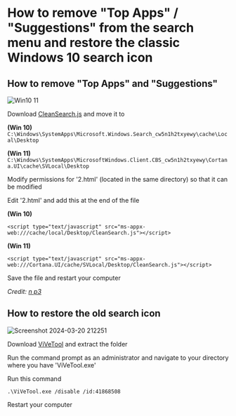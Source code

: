 # How to remove "Top Apps" / "Suggestions" from the search menu and restore the classic Windows 10 search icon

## How to remove "Top Apps" and "Suggestions"

![Win10 11](https://github.com/user-attachments/assets/e65aabc7-8273-4e78-a1fb-7c4ca582038e)

Download [CleanSearch.js](https://github.com/MandoCSGO/Remove-Top-Apps-Windows/blob/main/CleanSearch.js) and move it to

**(Win 10)** ```C:\Windows\SystemApps\Microsoft.Windows.Search_cw5n1h2txyewy\cache\Local\Desktop```

**(Win 11)** ```C:\Windows\SystemApps\MicrosoftWindows.Client.CBS_cw5n1h2txyewy\Cortana.UI\cache\SVLocal\Desktop```

Modify permissions for '2.html' (located in the same directory) so that it can be modified

Edit '2.html' and add this at the end of the file

**(Win 10)**
```
<script type="text/javascript" src="ms-appx-web:///cache/local/Desktop/CleanSearch.js"></script>
```

**(Win 11)**
```
<script type="text/javascript" src="ms-appx-web:///Cortana.UI/cache/SVLocal/Desktop/CleanSearch.js"></script>
```

Save the file and restart your computer

_Credit: [n p3](https://answers.microsoft.com/en-us/windows/forum/all/how-do-i-remove-suggested-and-top-apps-from-the/2e44dbd2-a3e1-409a-8bc4-33334aca2a36)_

## How to restore the old search icon
![Screenshot 2024-03-20 212251](https://github.com/MandoCSGO/RemoveTopAppsWindows10/assets/30785368/d2f50ba1-d238-4708-abb3-eec7b46bf5fe)

Download [ViVeTool](https://github.com/thebookisclosed/ViVe/releases/tag/v0.3.3) and extract the folder

Run the command prompt as an administrator and navigate to your directory where you have 'ViVeTool.exe'

Run this command

```
.\ViVeTool.exe /disable /id:41868508
```

Restart your computer
